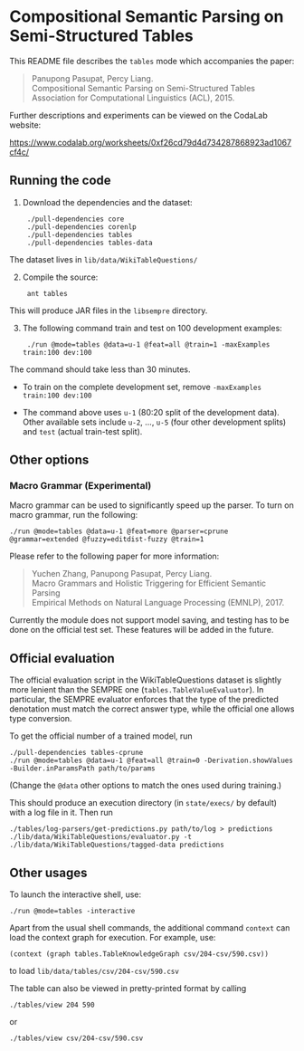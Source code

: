 Compositional Semantic Parsing on Semi-Structured Tables
========================================================

This README file describes the `tables` mode which accompanies the paper:

> Panupong Pasupat, Percy Liang.  
> Compositional Semantic Parsing on Semi-Structured Tables  
> Association for Computational Linguistics (ACL), 2015.

Further descriptions and experiments can be viewed on the CodaLab website:

https://www.codalab.org/worksheets/0xf26cd79d4d734287868923ad1067cf4c/

Running the code
----------------

1. Download the dependencies and the dataset:

        ./pull-dependencies core
        ./pull-dependencies corenlp
        ./pull-dependencies tables
        ./pull-dependencies tables-data

  The dataset lives in `lib/data/WikiTableQuestions/`

2. Compile the source:

        ant tables

  This will produce JAR files in the `libsempre` directory.

3. The following command train and test on 100 development examples:

        ./run @mode=tables @data=u-1 @feat=all @train=1 -maxExamples train:100 dev:100

  The command should take less than 30 minutes.

  * To train on the complete development set, remove `-maxExamples train:100 dev:100`

  * The command above uses `u-1` (80:20 split of the development data).
  Other available sets include `u-2`, ..., `u-5` (four other development splits)
  and `test` (actual train-test split).

Other options
-------------

### Macro Grammar (Experimental)

Macro grammar can be used to significantly speed up the parser.
To turn on macro grammar, run the following:

    ./run @mode=tables @data=u-1 @feat=more @parser=cprune @grammar=extended @fuzzy=editdist-fuzzy @train=1

Please refer to the following paper for more information:

> Yuchen Zhang, Panupong Pasupat, Percy Liang.  
> Macro Grammars and Holistic Triggering for Efficient Semantic Parsing  
> Empirical Methods on Natural Language Processing (EMNLP), 2017.

Currently the module does not support model saving, and testing has to be done on the official test set.
These features will be added in the future.

Official evaluation
-------------------

The official evaluation script in the WikiTableQuestions dataset is slightly
more lenient than the SEMPRE one (`tables.TableValueEvaluator`).
In particular, the SEMPRE evaluator enforces that the type of the predicted
denotation must match the correct answer type, while the official one allows
type conversion.

To get the official number of a trained model, run

    ./pull-dependencies tables-cprune
    ./run @mode=tables @data=u-1 @feat=all @train=0 -Derivation.showValues -Builder.inParamsPath path/to/params

(Change the `@data` other options to match the ones used during training.)

This should produce an execution directory (in `state/execs/` by default)
with a log file in it. Then run

    ./tables/log-parsers/get-predictions.py path/to/log > predictions
    ./lib/data/WikiTableQuestions/evaluator.py -t ./lib/data/WikiTableQuestions/tagged-data predictions

Other usages
------------

To launch the interactive shell, use:

    ./run @mode=tables -interactive

Apart from the usual shell commands, the additional command `context`
can load the context graph for execution. For example, use:

    (context (graph tables.TableKnowledgeGraph csv/204-csv/590.csv))

to load `lib/data/tables/csv/204-csv/590.csv`

The table can also be viewed in pretty-printed format by calling

    ./tables/view 204 590

or

    ./tables/view csv/204-csv/590.csv
